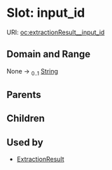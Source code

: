 
# Slot: input_id




URI: [oc:extractionResult__input_id](http://w3id.org/ontogpt/ontology-class-templateextractionResult__input_id)


## Domain and Range

None &#8594;  <sub>0..1</sub> [String](types/String.md)

## Parents


## Children


## Used by

 * [ExtractionResult](ExtractionResult.md)
